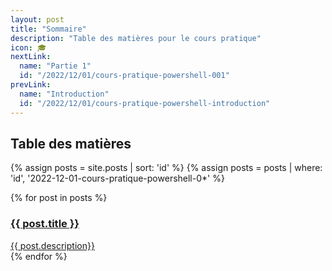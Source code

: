 ```yaml
---
layout: post
title: "Sommaire"
description: "Table des matières pour le cours pratique"
icon: 🎓
nextLink:
  name: "Partie 1"
  id: "/2022/12/01/cours-pratique-powershell-001"
prevLink:
  name: "Introduction"
  id: "/2022/12/01/cours-pratique-powershell-introduction"
---
```


## Table des matières

{% assign posts = site.posts | sort: 'id' %}
{% assign posts = posts | where: 'id', '2022-12-01-cours-pratique-powershell-0*' %}
<div class="div_summary">
{% for post in posts %}
    <a href="{{ post.id }}">
        <h3>{{ post.title }}</h3>
        <span>{{ post.description}}</span>
    </a>
</div>
{% endfor %}